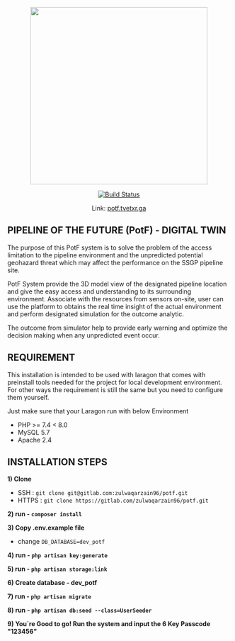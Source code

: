 <p align="center"><a href="https://potf.tvetxr.ga/"><img src="http://potf.tvetxr.ga/images/icons/login.png" width="400"></a></p>

<p align="center">
<a href="https://gitlab.com/ImranShamm/hse-magicx/-/pipelines"><img src="https://travis-ci.org/laravel/framework.svg" alt="Build Status"></a>
</p>

<p align="center">
Link: <a href="https://potf.tvetxr.ga" target="_blank">potf.tvetxr.ga</a>
</p>

## PIPELINE OF THE FUTURE (PotF) - DIGITAL TWIN
The purpose of this PotF system is to solve the problem of the access limitation to the pipeline environment and the unpredicted potential geohazard threat which may affect the performance on the SSGP pipeline site.

PotF System provide the 3D model view of the designated pipeline location and give the easy access and understanding to its surrounding environment. Associate with the resources from sensors on-site, user can use the platform to obtains the real time insight of the actual environment and perform designated simulation for the outcome analytic.

The outcome from simulator help to provide early warning and optimize the decision making when any unpredicted event occur.


## REQUIREMENT
This installation is intended to be used with laragon that comes with preinstall tools needed for the project for local development environment. For other ways the requirement is still the same but you need to configure them yourself.

Just make sure that your Laragon run with below Environment
- PHP >= 7.4 < 8.0
- MySQL 5.7
- Apache 2.4

## INSTALLATION STEPS

**1) Clone**
- SSH : `git clone git@gitlab.com:zulwaqarzain96/potf.git`
- HTTPS : `git clone https://gitlab.com/zulwaqarzain96/potf.git`

**2) run - `composer install`**

**3) Copy .env.example file** 
- change `DB_DATABASE=dev_potf`

**4) run - `php artisan key:generate`**

**5) run - `php artisan storage:link`**

**6) Create database - dev_potf**

**7) run - `php artisan migrate`**

**8) run - `php artisan db:seed --class=UserSeeder`**

**9) You`re Good to go! Run the system and input the 6 Key Passcode "123456"** 
